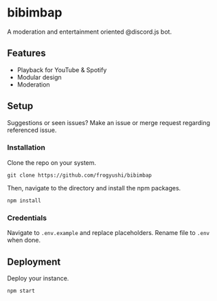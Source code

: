 # bibimbap
A moderation and entertainment oriented @discord.js bot.

## Features

- Playback for YouTube & Spotify
- Modular design
- Moderation 


## Setup
Suggestions or seen issues? Make an issue or merge request regarding referenced issue.

### Installation
Clone the repo on your system.

    git clone https://github.com/frogyushi/bibimbap

Then, navigate to the directory and install the npm packages.

    npm install
    
### Credentials
Navigate to `.env.example` and replace placeholders. Rename file to `.env` when done.


## Deployment
Deploy your instance.

    npm start

